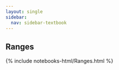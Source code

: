 ```yaml
---
layout: single
sidebar:
  nav: sidebar-textbook
---
```


Ranges
------

{% include notebooks-html/Ranges.html %}
